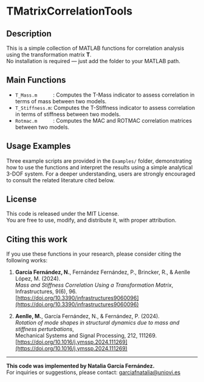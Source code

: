# TMatrixCorrelationTools

## Description
This is a simple collection of MATLAB functions for correlation analysis using the transformation matrix **T**.  
No installation is required — just add the folder to your MATLAB path.

## Main Functions
- `T_Mass.m`   : Computes the T-Mass indicator to assess correlation in terms of mass between two models.  
- `T_Stiffness.m`: Computes the T-Stiffness indicator to assess correlation in terms of stiffness between two models.  
- `Rotmac.m`   : Computes the MAC and ROTMAC correlation matrices between two models.

## Usage Examples
Three example scripts are provided in the `Examples/` folder, demonstrating how to use the functions and interpret 
the results using a simple analytical 3-DOF system. For a deeper understanding, users are strongly encouraged 
to consult the related literature cited below.

## License
This code is released under the MIT License.  
You are free to use, modify, and distribute it, with proper attribution.

## Citing this work
If you use these functions in your research, please consider citing the following works:

1. **García Fernández, N.**, Fernández Fernández, P., Brincker, R., & Aenlle López, M. (2024).  
   *Mass and Stiffness Correlation Using a Transformation Matrix*, Infrastructures, 9(6), 96.  
   [https://doi.org/10.3390/infrastructures9060096](https://doi.org/10.3390/infrastructures9060096)

2. **Aenlle, M.**, García Fernández, N., & Fernández, P. (2024).  
   *Rotation of mode shapes in structural dynamics due to mass and stiffness perturbations*,  
   Mechanical Systems and Signal Processing, 212, 111269.  
   [https://doi.org/10.1016/j.ymssp.2024.111269](https://doi.org/10.1016/j.ymssp.2024.111269)

---

**This code was implemented by Natalia García Fernández.**  
For inquiries or suggestions, please contact: garciafnatalia@uniovi.es